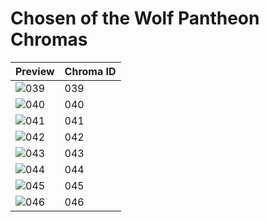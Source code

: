 # Chosen of the Wolf Pantheon Chromas
| Preview | Chroma ID |
|---------|-----------|
| ![039](https://raw.communitydragon.org/latest/plugins/rcp-be-lol-game-data/global/default/v1/champion-chroma-images/80/80039.png) | 039 |
| ![040](https://raw.communitydragon.org/latest/plugins/rcp-be-lol-game-data/global/default/v1/champion-chroma-images/80/80040.png) | 040 |
| ![041](https://raw.communitydragon.org/latest/plugins/rcp-be-lol-game-data/global/default/v1/champion-chroma-images/80/80041.png) | 041 |
| ![042](https://raw.communitydragon.org/latest/plugins/rcp-be-lol-game-data/global/default/v1/champion-chroma-images/80/80042.png) | 042 |
| ![043](https://raw.communitydragon.org/latest/plugins/rcp-be-lol-game-data/global/default/v1/champion-chroma-images/80/80043.png) | 043 |
| ![044](https://raw.communitydragon.org/latest/plugins/rcp-be-lol-game-data/global/default/v1/champion-chroma-images/80/80044.png) | 044 |
| ![045](https://raw.communitydragon.org/latest/plugins/rcp-be-lol-game-data/global/default/v1/champion-chroma-images/80/80045.png) | 045 |
| ![046](https://raw.communitydragon.org/latest/plugins/rcp-be-lol-game-data/global/default/v1/champion-chroma-images/80/80046.png) | 046 |
